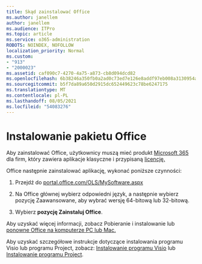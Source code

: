 ```yaml
---
title: Skąd zainstalować Office
ms.author: janellem
author: janellem
ms.audience: ITPro
ms.topic: article
ms.service: o365-administration
ROBOTS: NOINDEX, NOFOLLOW
localization_priority: Normal
ms.custom:
- "913"
- "2000023"
ms.assetid: caf090c7-4270-4a75-a873-cb8d094dcd82
ms.openlocfilehash: 6b38246a350fb0a2ad0c73ed7e126e8addf97eb008a3130954a2c01ecc8f4eaf
ms.sourcegitcommit: b5f7da89a650d2915dc652449623c78be6247175
ms.translationtype: MT
ms.contentlocale: pl-PL
ms.lasthandoff: 08/05/2021
ms.locfileid: "54083276"
---
```

# <a name="install-office"></a>Instalowanie pakietu Office

Aby zainstalować Office, użytkownicy muszą mieć produkt [Microsoft 365](https://support.office.com/article/f8ab5e25-bf3f-4a47-b264-174b1ee925fd?wt.mc_id=Alchemy_ClientDIA) dla firm, który zawiera aplikacje klasyczne i przypisaną [licencję.](https://docs.microsoft.com/microsoft-365/admin/add-users/add-users)
  
Office następnie zainstalować aplikację, wykonać poniższe czynności:
  
1. Przejdź do [portal.office.com/OLS/MySoftware.aspx](https://portal.office.com/OLS/MySoftware.aspx)

2. Na Office głównej wybierz odpowiedni język, a następnie  wybierz pozycję Zaawansowane, aby wybrać wersję 64-bitową lub 32-bitową.

3. Wybierz **pozycję Zainstaluj Office**.

Aby uzyskać więcej informacji, zobacz Pobieranie i instalowanie lub [ponowne Office na komputerze PC lub Mac.](https://support.office.com/article/4414eaaf-0478-48be-9c42-23adc4716658?wt.mc_id=Alchemy_ClientDIA)
  
Aby uzyskać szczegółowe instrukcje dotyczące instalowania programu Visio lub programu Project, zobacz: [Instalowanie programu Visio](https://support.office.com/article/f98f21e3-aa02-4827-9167-ddab5b025710) lub [Instalowanie programu Project](https://support.office.com/article/7059249b-d9fe-4d61-ab96-5c5bf435f281).
